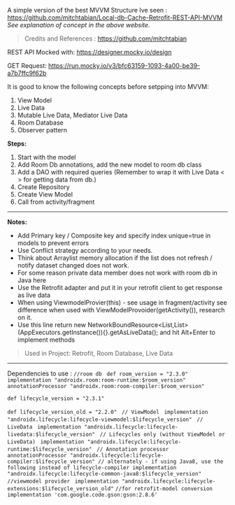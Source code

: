 A simple version of the best MVVM Structure Ive seen : https://github.com/mitchtabian/Local-db-Cache-Retrofit-REST-API-MVVM
_See explanation of concept in the above website._

> Credits and References : https://github.com/mitchtabian

REST API Mocked with: https://designer.mocky.io/design

GET Request: https://run.mocky.io/v3/bfc63159-1093-4a00-be39-a7b7ffc9f62b

It is good to know the following concepts before setpping into MVVM:
1. View Model
2. Live Data
3. Mutable Live Data, Mediator Live Data
4. Room Database
5. Observer pattern

**Steps:**
1. Start with the model
1. Add Room Db annotations, add the new model to room db class
1. Add a DAO with required queries (Remember to wrap it with Live Data < > for getting data from db.)
1. Create Repository
1. Create View Model
1. Call from activity/fragment

***

**Notes:**
* Add Primary key / Composite key and specify index unique=true in models to prevent errors
* Use Conflict strategy according to your needs.
* Think about Arraylist memory allocation if the list does not refresh / notify dataset changed does not work.
* For some reason private data member does not work with room db in Java here
* Use the Retrofit adapter and put it in your retrofit client to get response as live data
* When using ViewmodelProvier(this) - see usage in fragment/activity see difference when used with ViewModelProvoider(getActivity()), research on it.
* Use this line return new NetworkBoundResource<List,List>(AppExecutors.getInstance()){}.getAsLiveData(); and hit Alt+Enter to implement methods

> Used in Project: Retrofit, Room Database, Live Data

***

Dependencies to use :
`//room db `
`def room_version = "2.3.0" `
`implementation "androidx.room:room-runtime:$room_version" `
`annotationProcessor "androidx.room:room-compiler:$room_version"`

`def lifecycle_version = "2.3.1"`

`def lifecycle_version_old = "2.2.0" `
`// ViewModel `
`implementation "androidx.lifecycle:lifecycle-viewmodel:$lifecycle_version" `
`// LiveData `
`implementation "androidx.lifecycle:lifecycle-livedata:$lifecycle_version" `
`// Lifecycles only (without ViewModel or LiveData) `
`implementation "androidx.lifecycle:lifecycle-runtime:$lifecycle_version" `
`// Annotation processor`
`annotationProcessor "androidx.lifecycle:lifecycle-compiler:$lifecycle_version"
// alternately - if using Java8, use the following instead of lifecycle-compiler implementation "androidx.lifecycle:lifecycle-common-java8:$lifecycle_version" `
`//viewmodel provider `
`implementation "androidx.lifecycle:lifecycle-extensions:$lifecycle_version_old"`
`//for retrofit-model conversion`
`implementation 'com.google.code.gson:gson:2.8.6'`
